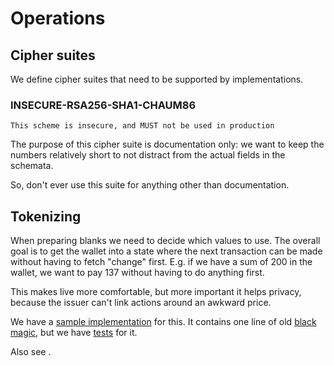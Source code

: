 # Operations

## Cipher suites

We define cipher suites that need to be supported by implementations.

### INSECURE-RSA256-SHA1-CHAUM86

```{warning}
This scheme is insecure, and MUST not be used in production
```

The purpose of this cipher suite is documentation only: we want to keep the numbers relatively short to not distract
from the actual fields in the schemata.

So, don't ever use this suite for anything other than documentation.


## Tokenizing

When preparing blanks we need to decide which values to use. The overall goal is to get the 
wallet into a state where the next transaction can be made without having to fetch "change" first. E.g. if we have a sum of 200 in the wallet, we want to pay 137 without having to do anything first.

This makes live more comfortable, but more important it helps privacy, because the issuer can't link actions around an awkward price.

We have a [sample implementation](../coinsplitting.py) for this. It contains one line of old
[black magic](https://en.wikipedia.org/wiki/Magic_(programming)#Variants), but we have [tests](../test_coinsplitting.py)
for it.

Also see [](schemata.md#requestrenew-message).
